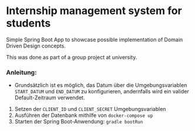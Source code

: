 # Internship management system for students
Simple Spring Boot App to showcase possible implementation of Domain Driven Design concepts.

This was done as part of a group project at university.

### Anleitung:
* Grundsätzlich ist es möglich, das Datum über die Umgebungsvariablen `START_DATUM` und `END_DATUM` zu konfigurieren, andernfalls wird ein valider Default-Zeitraum verwendet.

1. Setzen der `CLIENT_ID` und `CLIENT_SECRET` Umgebungsvariablen
2. Ausführen der Datenbank mithilfe von `docker-compose up`
3. Starten der Spring Boot-Anwendung: `gradle bootRun`